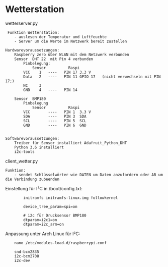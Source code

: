 # Wetterstation

 wetterserver.py


     Funktion Wetterstation:
        - auslesen der Temperatur und Luftfeuchte
        - Server um die Werte im Netzwerk bereit zustellen

    Hardwarevoraussetzungen:
        Raspberry zero über WLAN mit dem Netzwerk verbunden
        Sensor  DHT 22  mit Pin 4 verbunden
            Pinbelegung:
                Sensor          Raspi
            VCC    1   ----   PIN 17 3.3 V
            Data   2   ----   PIN 11 GPIO 17   (nicht verwechseln mit PIN 17;)
            NC     3
            GND    4   ----   PIN 14 

        Sensor  BMP180
            Pinbelegung
                Sensor          Raspi
            VCC        ----   PIN 1  3.3 V
            SDA        ----   PIN 3  SDA  
            SCL        ----   PIN 5  SCL                
            GND        ----   PIN 6  GND 
     

    Softwarevoraussetzungen:
        Treiber für Sensor installiert Adafruit_Python_DHT
        Python 3.6 installiert
        i2c-tools


 client_wetter.py
 
    Funktion:
        - sendet Schlüsselwörter wie DATEN um Daten anzufordern oder AB um die Verbindung zubeenden


 Einstellung für I²C in /boot/config.txt:
                                                                                                     
            initramfs initramfs-linux.img followkernel
                                                                                            
            device_tree_param=spi=on                                                        
                                                                                                                  
            # i2c für Drucksensor BMP180         
            dtparam=i2c1=on                                              
            dtparam=i2c_arm=on
        
 Anpassung unter Arch Linux für I²C:
 
        nano /etc/modules-load.d/raspberrypi.conf
    
        snd-bcm2835
        i2c-bcm2708
        i2c-dev

